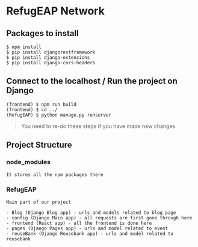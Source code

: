 # RefugEAP Network

## Packages to install
```
$ npm install
$ pip install djangorestframework
$ pip install django-extensions
$ pip install django-cors-headers
```

## Connect to the localhost / Run the project on Django

```
(frontend) $ npm run build 
(frontend) $ cd ../
(RefugEAP) $ python manage.py runserver
```
> You need to re-do these steps if you have made new changes

## Project Structure


### node_modules

```
It stores all the npm packages there
```

### RefugEAP

```
Main part of our project

- Blog (Django Blog app) - urls and models related to blog page
- config (Django Main app) - all requests are first gone through here
- frontend (React app) - all the frontend is done here
- pages (Django Pages app) - urls and model related to event
- reuseBank (Django Reusebank app) - urls and model related to reusebank
```



